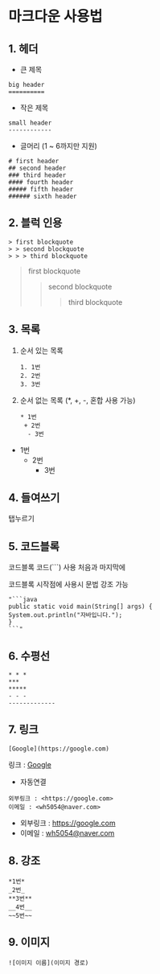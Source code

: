# 마크다운 사용법

## 1. 헤더
* 큰 제목
```
big header
==========
```
* 작은 제목
```
small header
------------
```
* 글머리 (1 ~ 6까지만 지원)
```
# first header
## second header
### third header
#### fourth header
##### fifth header
###### sixth header
```

## 2. 블럭 인용
```
> first blockquote
> > second blockquote
> > > third blockquote
```
> first blockquote
> > second blockquote
> > > third blockquote

## 3. 목록
1. 순서 있는 목록
   ```
   1. 1번
   2. 2번
   3. 3번
   ```
2. 순서 없는 목록 (*, +, -, 혼합 사용 가능)
   ```
   * 1번
    + 2번
     - 3번
   ```
 * 1번
   + 2번
     - 3번
## 4. 들여쓰기
탭누르기

## 5. 코드블록
코드블록 코드(```) 사용
처음과 마지막에

코드블록 시작점에 사용시 문법 강조 가능
```
"```java
public static void main(String[] args) {
System.out.println("자바입니다.");
}
```"
```

## 6. 수평선
```
* * *
***
*****
- - -
-------------
```

## 7. 링크
```
[Google](https://google.com)
```
링크 : [Google](https://google.com)
+ 자동연결
```
외부링크 : <https://google.com>
이메일 : <wh5054@naver.com>
```
* 외부링크 : <https://google.com>
* 이메일 : <wh5054@naver.com>

## 8. 강조
```
*1번*
_2번_
**3번**
__4번__
~~5번~~
```

## 9. 이미지
```
![이미지 이름](이미지 경로)
```
